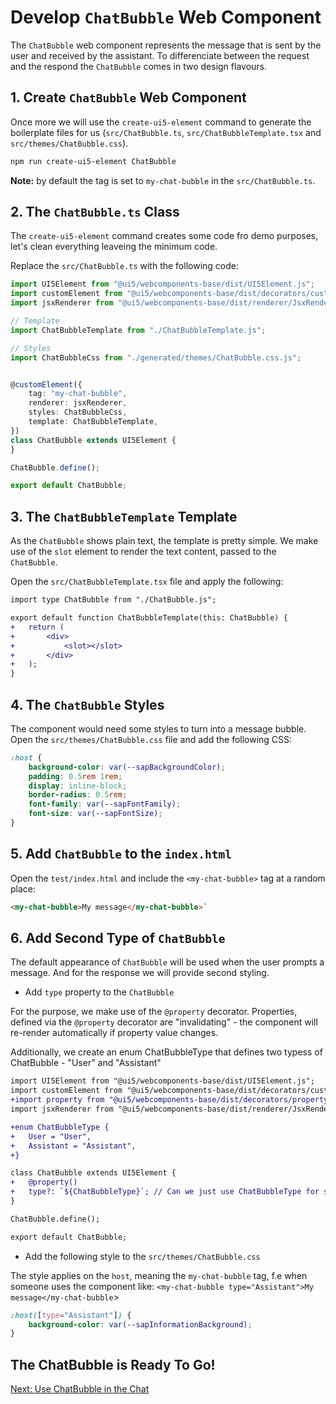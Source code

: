 # Develop `ChatBubble` Web Component

The `ChatBubble` web component represents the message that is sent by the user and received by the assistant. To differenciate between the request and the respond the `ChatBubble` comes in two design flavours.


## 1. Create `ChatBubble` Web Component

Once more we will use the `create-ui5-element` command to generate the boilerplate files for us (`src/ChatBubble.ts`, `src/ChatBubbleTemplate.tsx` and `src/themes/ChatBubble.css`).

```sh
npm run create-ui5-element ChatBubble
```

**Note:** by default the tag is set to `my-chat-bubble` in the `src/ChatBubble.ts`.


## 2. The `ChatBubble.ts` Class

The `create-ui5-element` command creates some code fro demo purposes, let's clean everything
leaveing the minimum code.

Replace the `src/ChatBubble.ts` with the following code:

```ts
import UI5Element from "@ui5/webcomponents-base/dist/UI5Element.js";
import customElement from "@ui5/webcomponents-base/dist/decorators/customElement.js";
import jsxRenderer from "@ui5/webcomponents-base/dist/renderer/JsxRenderer.js";

// Template
import ChatBubbleTemplate from "./ChatBubbleTemplate.js";

// Styles
import ChatBubbleCss from "./generated/themes/ChatBubble.css.js";


@customElement({
	tag: "my-chat-bubble",
	renderer: jsxRenderer,
	styles: ChatBubbleCss,
	template: ChatBubbleTemplate,
})
class ChatBubble extends UI5Element {
}

ChatBubble.define();

export default ChatBubble;

```


## 3. The `ChatBubbleTemplate` Template

As the `ChatBubble` shows plain text, the template is pretty simple.
We make use of the `slot` element to render the text content, passed to the `ChatBubble`.

Open the `src/ChatBubbleTemplate.tsx` file and apply the following:

```diff
import type ChatBubble from "./ChatBubble.js";

export default function ChatBubbleTemplate(this: ChatBubble) {
+   return (
+		<div>
+			<slot></slot>
+		</div>
+	);
}
```


## 4. The `ChatBubble` Styles

The component would need some styles to turn into a message bubble.
Open the `src/themes/ChatBubble.css` file and add the following CSS:

```css
:host {
	background-color: var(--sapBackgroundColor);
	padding: 0.5rem 1rem;
	display: inline-block;
	border-radius: 0.5rem;
	font-family: var(--sapFontFamily);
	font-size: var(--sapFontSize);
}
```


## 5. Add `ChatBubble` to the `index.html`

Open the `test/index.html` and include the `<my-chat-bubble>` tag at a random place:

```html
<my-chat-bubble>My message</my-chat-bubble>`
```


## 6. Add Second Type of `ChatBubble`

The default appearance of `ChatBubble` will be used when the user prompts a message.
And for the response we will provide second styling.


- Add `type` property to the `ChatBubble`

For the purpose, we make use of the `@property` decorator. Properties, defined via the `@property` decorator are "invalidating" - the component will re-render automatically if property value changes.

Additionally, we create an enum ChatBubbleType that defines two typess of ChatBubble - "User" and "Assistant"


```diff
import UI5Element from "@ui5/webcomponents-base/dist/UI5Element.js";
import customElement from "@ui5/webcomponents-base/dist/decorators/customElement.js";
+import property from "@ui5/webcomponents-base/dist/decorators/property.js";
import jsxRenderer from "@ui5/webcomponents-base/dist/renderer/JsxRenderer.js";

+enum ChatBubbleType {
+	User = "User",
+	Assistant = "Assistant",
+}

class ChatBubble extends UI5Element {
+   @property()
+   type?: `${ChatBubbleType}`; // Can we just use ChatBubbleType for simplicity
}

ChatBubble.define();

export default ChatBubble;

```

- Add the following style to the `src/themes/ChatBubble.css`

The style applies on the `host`, meaning the `my-chat-bubble` tag,
f.e when someone uses the component like: `<my-chat-bubble type="Assistant">My message</my-chat-bubble`>

```css
:host([type="Assistant"]) {
	background-color: var(--sapInformationBackground);
}
```

## The ChatBubble is Ready To Go!

[Next: Use ChatBubble in the Chat](./4_Use_ChatBubble%20.md)